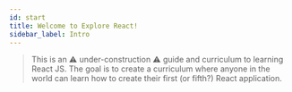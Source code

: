 ```yaml
---
id: start
title: Welcome to Explore React!
sidebar_label: Intro
---
```


> This is an ⚠️ under-construction ⚠️ guide and curriculum to learning React JS. The goal is to create a curriculum where anyone in the world can learn how to create their first (or fifth?) React application.
